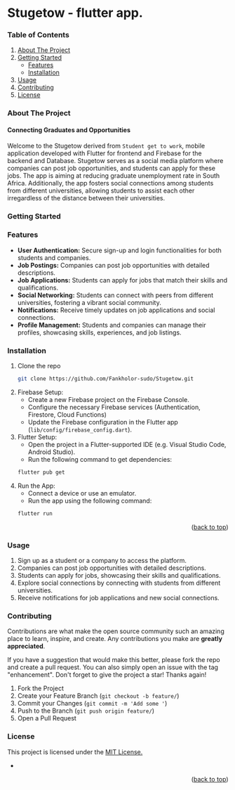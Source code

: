 # Stugetow - flutter app.

<!-- TABLE OF CONTENTS -->
### Table of Contents
<ol>
  <li>
    <a href="#about-the-project">About The Project</a>
  </li>
  <li>
    <a href="#getting-started">Getting Started</a>
    <ul>
      <li><a href="#features">Features</a></li>
      <li><a href="#installation">Installation</a></li>
    </ul>
  </li>
  <li><a href="#usage">Usage</a></li>
  <li><a href="#contributing">Contributing</a></li>
  <li><a href="#license">License</a></li>
</ol>


### About The Project

#### Connecting Graduates and Opportunities
Welcome to the Stugetow derived from ``Student get to work``, mobile application developed with Flutter for frontend and Firebase for the backend and Database.
Stugetow serves as a social media platform where companies can post job opportunities, and students can apply for these jobs. The app is aiming at reducing graduate unemployment rate in South Africa. Additionally, the app fosters social connections among students from different universities, allowing students to assist each other irregardless of the distance between their universities.


### Getting Started

### Features
* <b>User Authentication:</b> Secure sign-up and login functionalities for both students and companies.
* <b>Job Postings:</b> Companies can post job opportunities with detailed descriptions.
* <b>Job Applications:</b> Students can apply for jobs that match their skills and qualifications.
* <b>Social Networking:</b> Students can connect with peers from different universities, fostering a vibrant social community.
* <b>Notifications:</b> Receive timely updates on job applications and social connections.
* <b>Profile Management:</b> Students and companies can manage their profiles, showcasing skills, experiences, and job listings.


### Installation
1. Clone the repo
   ```sh
   git clone https://github.com/Fankholor-sudo/Stugetow.git
   ```
2. Firebase Setup:
   * Create a new Firebase project on the Firebase Console.
   * Configure the necessary Firebase services (Authentication, Firestore, Cloud Functions)
   * Update the Firebase configuration in the Flutter app (`lib/config/firebase_config.dart`).
3. Flutter Setup:
   * Open the project in a Flutter-supported IDE (e.g. Visual Studio Code, Android Studio).
   * Run the following command to get dependencies:
   ```sh
   flutter pub get
   ```
4. Run the App:
   * Connect a device or use an emulator.
   * Run the app using the following command:
   ```sh
   flutter run
   ```
  
<p align="right">(<a href="#top">back to top</a>)</p>

### Usage

1. Sign up as a student or a company to access the platform.
2. Companies can post job opportunities with detailed descriptions.
3. Students can apply for jobs, showcasing their skills and qualifications.
4. Explore social connections by connecting with students from different universities.
5. Receive notifications for job applications and new social connections.

<!-- CONTRIBUTING -->

### Contributing

Contributions are what make the open source community such an amazing place to learn, inspire, and create. Any contributions you make are **greatly appreciated**.

If you have a suggestion that would make this better, please fork the repo and create a pull request. You can also simply open an issue with the tag "enhancement".
Don't forget to give the project a star! Thanks again!

1. Fork the Project
2. Create your Feature Branch (`git checkout -b feature/`)
3. Commit your Changes (`git commit -m 'Add some '`)
4. Push to the Branch (`git push origin feature/`)
5. Open a Pull Request

<!-- LICENSE -->

### License
<p>This project is licensed under the <a href="https://opensource.org/license/ecl-1-0/">MIT License.</a></p>


- []()

<p align="right">(<a href="#top">back to top</a>)</p>



